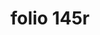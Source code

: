 ---
layout: edition
title: folio 145r
manuscript: Florence, Biblioteca Marucelliana, Carte Rajna XIX.15
sigla: R
iip: r145r.tif
milestone: 289
---